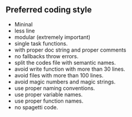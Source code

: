 ## Preferred coding style
- Mininal
- less line
- modular (extremely important)
- single task functions.
- with proper doc string and proper comments
- no fallbacks throw errors.
- split the codes file with semantic names.
- avoid write function with more than 30 lines.
- avoid files with more than 100 lines.
- avoid magic numbers and magic strings.
- use proper naming conventions.
- use proper variable names.
- use proper function names.
- no spagetti code.




